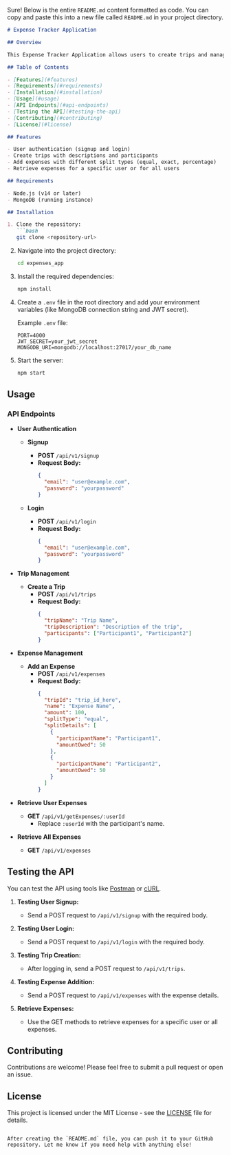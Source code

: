 Sure! Below is the entire `README.md` content formatted as code. You can copy and paste this into a new file called `README.md` in your project directory.

```markdown
# Expense Tracker Application

## Overview

This Expense Tracker Application allows users to create trips and manage expenses associated with those trips. Users can sign up, log in, create trips, and add expenses, while tracking individual contributions.

## Table of Contents

- [Features](#features)
- [Requirements](#requirements)
- [Installation](#installation)
- [Usage](#usage)
- [API Endpoints](#api-endpoints)
- [Testing the API](#testing-the-api)
- [Contributing](#contributing)
- [License](#license)

## Features

- User authentication (signup and login)
- Create trips with descriptions and participants
- Add expenses with different split types (equal, exact, percentage)
- Retrieve expenses for a specific user or for all users

## Requirements

- Node.js (v14 or later)
- MongoDB (running instance)

## Installation

1. Clone the repository:
   ```bash
   git clone <repository-url>
   ```
2. Navigate into the project directory:
   ```bash
   cd expenses_app
   ```
3. Install the required dependencies:
   ```bash
   npm install
   ```
4. Create a `.env` file in the root directory and add your environment variables (like MongoDB connection string and JWT secret).

   Example `.env` file:
   ```env
   PORT=4000
   JWT_SECRET=your_jwt_secret
   MONGODB_URI=mongodb://localhost:27017/your_db_name
   ```

5. Start the server:
   ```bash
   npm start
   ```

## Usage

### API Endpoints

- **User Authentication**
  - **Signup**
    - **POST** `/api/v1/signup`
    - **Request Body:**
      ```json
      {
        "email": "user@example.com",
        "password": "yourpassword"
      }
      ```

  - **Login**
    - **POST** `/api/v1/login`
    - **Request Body:**
      ```json
      {
        "email": "user@example.com",
        "password": "yourpassword"
      }
      ```

- **Trip Management**
  - **Create a Trip**
    - **POST** `/api/v1/trips`
    - **Request Body:**
      ```json
      {
        "tripName": "Trip Name",
        "tripDescription": "Description of the trip",
        "participants": ["Participant1", "Participant2"]
      }
      ```

- **Expense Management**
  - **Add an Expense**
    - **POST** `/api/v1/expenses`
    - **Request Body:**
      ```json
      {
        "tripId": "trip_id_here",
        "name": "Expense Name",
        "amount": 100,
        "splitType": "equal",
        "splitDetails": [
          {
            "participantName": "Participant1",
            "amountOwed": 50
          },
          {
            "participantName": "Participant2",
            "amountOwed": 50
          }
        ]
      }
      ```

- **Retrieve User Expenses**
  - **GET** `/api/v1/getExpenses/:userId`
    - Replace `:userId` with the participant's name.

- **Retrieve All Expenses**
  - **GET** `/api/v1/expenses`

## Testing the API

You can test the API using tools like [Postman](https://www.postman.com/) or [cURL](https://curl.se/).

1. **Testing User Signup:**
   - Send a POST request to `/api/v1/signup` with the required body.

2. **Testing User Login:**
   - Send a POST request to `/api/v1/login` with the required body.

3. **Testing Trip Creation:**
   - After logging in, send a POST request to `/api/v1/trips`.

4. **Testing Expense Addition:**
   - Send a POST request to `/api/v1/expenses` with the expense details.

5. **Retrieve Expenses:**
   - Use the GET methods to retrieve expenses for a specific user or all expenses.

## Contributing

Contributions are welcome! Please feel free to submit a pull request or open an issue.

## License

This project is licensed under the MIT License - see the [LICENSE](LICENSE) file for details.
```

After creating the `README.md` file, you can push it to your GitHub repository. Let me know if you need help with anything else!
